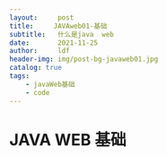 ```yaml
---
layout:     post
title:     JAVAweb01-基础
subtitle:   什么是java  web
date:       2021-11-25
author:     ldf
header-img: img/post-bg-javaweb01.jpg
catalog: true
tags:
    - javaWeb基础
    - code
---
```


# JAVA WEB 基础